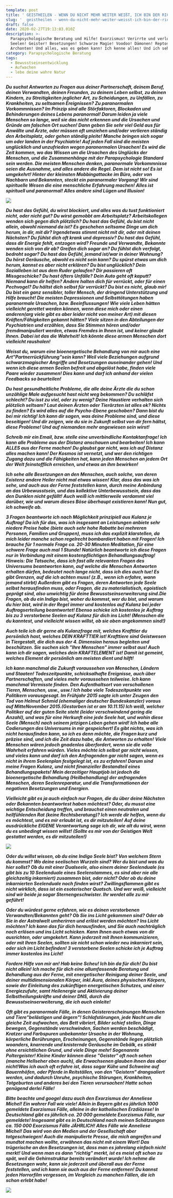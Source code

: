```yaml
---
template: post
title: ' GEISTHEILEN - WENN DU NICHT MEHR WEITER WEIßT, ICH BIN DER RICHTIGE FÜR DICH!'
slug: '  geistheilen - wenn-du-nicht-mehr-weiter-weisst-ich-bin-der-richtige-für-dich '
draft: false
date: 2020-02-27T19:13:03.010Z
description: >-
  Parapsychologische Beratung und Hilfe! Exorzismus! Verirrte und verlorene
  Seelen! Geister! Besetzungen! Schwarze Magie! Voodoo! Dämonen! Reptos!
  Archonten! Und alles, was es geben kann! Ich kenne alles! Und ich sehe alles!
category: Parapsychologische Beratung
tags:
  - Bewusstseinsentwicklung
  - Aufwachen
  - lebe deine wahre Natur
---
```

<!--StartFragment-->

***Du suchst Antworten zu Fragen aus deiner Partnerschaft, deinem Beruf, deinen Verwandten, deinen Freunden, zu deinem Leben selbst, zu deinen Kindern, zu Streitigkeiten jeglicher Art, zu Scheidungen, zu Unfällen, zu Krankheiten, zu seltsamen Ereignissen? Zu paranormalen Vorkommnissen? Im Prinzip sind alle Störfaktoren, Blockaden und Behinderungen deines Lebens paranormal! Darum leiden ja viele Menschen so lange, weil sie das nicht erkennen und die Ursachen und Gründe am falschen Ort suchen! Dann geben Sie sehr viel Geld aus für Anwälte und Ärzte, oder müssen oft umziehen und/oder verlieren ständig den Arbeitsplatz, oder gehen ständig pleite! Manche bringen sich sogar um oder landen in der Psychiatrie! Auf jeden Fall sind die meisten unglücklich und unzufrieden wegen paranormalen Ursachen! Es wird die Zeit kommen, wo das Wissen um die Ursachen des Unglücks der Menschen, und die Zusammenhänge mit der Parapsychologie Standard sein werden. Die meisten Menschen denken, paranormale Vorkommnisse seien die Ausnahme, und alles andere die Regel. Dem ist nicht so! Es ist umgekehrt! Hinter der kleinsten Mobbingattacke im Büro, oder von Nachbarn und Bekannten, steckt ein paranormaler Vorgang! Wir sind spirituelle Wesen die eine menschliche Erfahrung machen! Alles ist spirituell und paranormal! Alles andere sind Lügen und Illusion!***

![](/media/13.jpg)

***Du hast das Gefühl, du wirst blockiert, und alles was du tust funktioniert nicht, oder nicht gut? Du wirst gemobbt am Arbeitsplatz? Arbeitskollegen wenden sich gegen dich plötzlich? Du hast das Gefühl, du bist nicht allein, obwohl niemand da ist? Es geschehen seltsame Dinge um dich herum, in dir, mit dir? Irgendetwas stimmt nicht mit dir, oder mit deinen Nächsten? Du fühlst dich oft krank und depressiv? Du hast das Gefühl, dass dir Energie fehlt, entzogen wird? Freunde und Verwandte, Bekannte wenden sich von dir ab? Greifen dich sogar an? Du fühlst dich verfolgt, bedroht sogar? Du hast das Gefühl, jemand ist/war in deiner Wohnung? Du hörst Geräusche, obwohl es nicht sein kann? Du spürst etwas um dich herum, kannst es aber nicht erklären? Du bist unglücklich? Dein Sozialleben ist aus dem Ruder gelaufen? Dir passieren oft Missgeschicke? Du hast öfters Unfälle? Dein Auto geht oft kaputt? Niemand kann dir helfen? Andere halten dich für verrückt, oder für einen Pechvogel? Du hältst dich selbst für verrückt? Du bist es nicht, glaub mir! Du bist ein ganz sensibler, toller Mensch, der dringend Unterstützung und Hilfe braucht!     Die meisten Depressionen und Selbsttötungen haben paranormale Ursachen, bzw. Beeinflussungen! Wie viele Leben hätten vielleicht gerettet werden können, wenn diese mich oder einen anderen(arg viele gibt es aber leider nicht von meiner Art) mit diesen Kräften/Fähigkeiten gekannt hätten? Viele sitzen in den Abteilungen der Psychiatrien und erzählen, dass Sie Stimmen hören und/oder fremdmanipuliert werden, etwas Fremdes in Ihnen ist, und keiner glaubt Ihnen. Dabei ist das die Wahrheit! Ich könnte diese armen Menschen dort vielleicht rausholen!***

***Weisst du, warum eine bioenergetische Behandlung von mir auch eine Art"Partnerrückführung"sein kann? Weil viele Beziehungen aufgrund schwarzmagischer Angriffe und Besetzungen auseinander gehen! Und wenn ich diese armen Seelen befreit und abgelöst habe, finden viele Paare wieder zusammen! Dies kann und darf ich anhand der vielen Feedbacks so beurteilen!***

***Du hast gesundheitliche Probleme, die alle deine Ärzte die du schon unzählige Male aufgesucht hast nicht weg bekommen? Du schläfst schlecht? Du isst zu viel, oder zu wenig? Deine Haustiere verhalten sich plötzlich seltsam? Laut deinen Ärzten oder Tierärzten ist alles ok? Nichts zu finden? Es wird alles auf die Psycho-Ebene geschoben? Dann bist du bei mir richtig! Ich kann dir sagen, was deine Probleme sind, und diese beseitigen! Und dir zeigen, wie du sie in Zukunft selbst von dir fern hältst, diese Probleme! Und auf niemanden mehr angewiesen sein wirst!***

***Schreib mir ein Email, bzw. stelle eine unverbindliche Kontaktanfrage! Ich kann alle Probleme aus der Distanz anschauen und bearbeiten! Ich kann ALLES aus der Ferne machen! Du glaubst gar nicht, was ich auf Distanz alles machen kann! Der Kosmos ist vernetzt, und wer den richtigen Zugang dazu und die Fähigkeiten hat, kann jeden Menschen an jedem Ort der Welt feinstofflich erreichen, und etwas an ihm bewirken!***

***Ich sehe alle Besetzungen an den Menschen, auch solche, von deren Existenz andere Heiler nicht mal etwas wissen! Klar, dass das was ich sehe, und auch aus der Ferne feststellen kann, durch meine Anbindung an das Urbewusstsein, und das kollektive Unterbewusstsein, dass das den Dunklen nicht gefällt! Auch weiß ich mittlerweile verdammt viel darüber, wie und warum dieses Böse überhaupt existieren kann! Nun gut, ich schweife ab.***

***3 Fragen beantworte ich nach Möglichkeit prinzipiell aus Kulanz je Auftrag! Da ich für das, was ich insgesamt an Leistungen anbiete sehr niedere Preise habe (biete auch sehr hohe Rabatte bei mehreren Personen, Familien und Gruppen), muss ich das explizit klarstellen, da mich leider manche schon regelrecht bombardiert haben mit Fragen! Ich brauche für 1 normale Frage ca. 20-30 Minuten Meditation, für eine schwere Frage auch mal 1 Stunde! Natürlich beantworte ich diese Fragen nur in Verbindung mit einem kostenpflichtigen Behandlungsauftrag! Hinweis: Die Tatsache, dass ich fast alle relevanten Fragen des Universums beantworten kann, auf welche die Menschen Antworten erhalten dürfen, bedeutet noch lange nicht, dass ich dies auch tue! Es gibt Grenzen, auf die ich achten muss! (z.B., wenn ich erfahre, wann jemand stirbt) Außerdem gibt es Fragen, deren Antworten jede Seele selbst herausfinden muss, oder Fragen, die zu materialistisch, egoistisch geprägt sind, also unwichtig für deine Bewusstseinserweiterung sind.Die Fragen, ob du ein Indigo bist, woher du kommst, wer du bist, und warum du hier bist, wird in der Regel immer und kostenlos auf Kulanz bei jeder Auftragserteilung beantwortet! Ebenso schicke ich kostenlos je Auftrag bis zu 3 verstorbene Seelen auf Kulanz für dich ins Licht! (Menschen die du kanntest, und vielleicht wissen willst, ob sie oben angekommen sind!)***

***Auch teile ich dir gerne als Kulanzfrage mit, welches Krafttier du persönlich hast, welches DEIN KRAFTTIER ist! Krafttiere sind Geistwesen in Tiergestalt, die dich aus der 4. Dimension heraus begleiten und beschützen. Sie suchen sich "Ihre Menschen" immer selbst aus! Auch kann ich dir sagen, welches dein KRAFTELEMENT ist! Damit ist gemeint, welches Element dir persönlich am meisten dient und hilft!***

***Ich kann manchmal die Zukunft voraussehen von Menschen, Ländern und Staaten! Todeszeitpunkte, schicksalhafte Ereignisse, auch über Partnerschaften, und vieles mehr voraussehen teilweise. Ich kann manchmal Vermisste finden. Den Aufenthaltsort von verschollenen Tieren, Menschen, usw., usw.! Ich habe viele Todeszeitpunkte von Politikern vorausgesagt. Im Frühjahr 2015 sagte ich unter Zeugen den Tod von Helmut Schmid (ehemaliger deutscher Bundeskanzler) voraus auf MitteNovember 2015.(Gestorben ist er am 10.11.15) Ich weiß, welcher Politiker auf der guten Seite steht (leider verschwindend gering die Anzahl), und was für eine Herkunft eine jede Seele hat, und wohin diese Seele (Mensch) nach seinem jetzigen Leben gehen wird! Ich habe alle Codierungen des Universums in mir gespeichert! Es gibt nichts, was ich nicht herausfinden kann, so ich es denn möchte, die Fragen kurz und präzise sind, und ich die Zeit dazu habe, die Antworten zu erhalten! Viele Menschen wären jedoch gnadenlos überfordert, wenn sie die volle Wahrheit erfahren würden. Vieles möchte ich selbst gar nicht wissen, und vieles kann und darf ich den Anfragenden gar nicht sagen, wenn es nicht in ihrem Seelenplan festgelegt ist, es zu erfahren! Darum sind meine Fragen Kulanz, und nicht finanzieller Bestandteil eines Behandlungspakets! Mein derzeitiger Hauptjob ist jedoch die bioenergetische Behandlung (Heilbehandlung) der anfragenden Menschen, deren Seelenreparatur, und die Transformationen der negativen Besetzungen und Energien.***

***Vielleicht gibt es ja auch einfach nur Fragen, die du über deine Nächsten oder Bekannten beantwortest haben möchtest? Oder, du musst eine wichtige Entscheidung treffen, und brauchst einen neutralen und hellfühlenden Rat (keine Rechtsberatung)? Ich werde dir helfen, wenn du es möchtest, und es mir erlaubt ist, es dir mitzuteilen! Auf deine ausdrückliche EIGENE Verantwortung sage ich dir, wie alt du wirst, wenn du es unbedingt wissen willst! (Sollte es mir von der Geistigen Welt gestattet werden, es dir mitzuteilen!)***

![](/media/82183224_2984898118195378_7804829508187455488_n.jpg)

***Oder du willst wissen, ob du eine Indigo Seele bist? Von welchem Stern du kommst? Wo deine seelischen Wurzeln sind? Wer du bist und was du hier sollst? Ob du mit einer Dualseele, also einem deiner Seelenduale (es gibt bis zu 10 Seelenduale eines Seelenstammes, es sind aber nie alle gleichzeitig inkarniert) zusammen bist, oder nicht? Oder ob du deine inkarnierten Seelenduale noch finden wirst? Zwillingsflammen gibt es nicht wirklich, dass ist ein esoterischer Quatsch. Und wer weiß, vielleicht sind wir beide ja sogar Sternengeschwister. Ihr werdet alle zu mir geführt!***

***Oder du würdest gerne erfahren, wie es deinen verstorbenen Verwandten/Bekannten geht? Ob Sie ins Licht gekommen sind? Oder ob Sie in der Astralwelt umherirren und erlöst werden möchten? Ins Licht möchten? Ich kann das für dich herausfinden, und Sie auch nachträglich noch erlösen und ins Licht schicken. Kann Ihnen auch etwas von dir ausrichten, oder umgekehrt. Kann jederzeit mit Ihnen kommunizieren, oder mit Ihren Seelen, sollten sie nicht schon wieder neu inkarniert sein, oder sich im Licht befinden! 3 verstorbene Seelen schicke ich je Auftrag immer kostenlos ins Licht!***

***Fordere Hilfe von mir an! Hab keine Scheu! Ich bin da für dich! Du bist nicht allein! Ich mache für dich eine allumfassende Beratung und Behandlung aus der Ferne, mit energetischer Reinigung deiner Seele, und deiner multidimensionalen Körper, inkl.Aura, deines physischen Körpers, sowie der Einleitung des zukünftigen energetischen Schutzes, und einer Energiezufuhr, samt Heilenergie und Aktivierung deiner Selbstheilungskräfte und deiner DNS, durch die Bewusstseinserweiterung, die ich auch einleite!***

***Oft gibt es paranormale Fälle, in denen Geistererscheinungen Menschen und Tiere"belästigen und ärgern"! Schlafstörungen, jede Nacht um die gleiche Zeit aufwachen, das Bett vibriert, Bilder schief stellen, Dinge bewegen, Gegenstände verschwinden, Sachen werden beschädigt, Kratzer und Farbspuren unbekannter Ursache in der Wohnung, körperliche Berührungen, Erscheinungen, Gegenstände liegen plötzlich woanders, knarrende und knisternde Geräusche im Gebälk, es stinkt ohne ersichtlichen Grund, und viele Dinge mehr! Sogenannte Poltergeister! Kleine Kinder können diese "Geister" oft noch sehen (manche Hellseher eben auch), die Erwachsenen glauben ihnen das aber nicht!Was ich auch oft erfahre ist, dass sogar Kühe und Schweine auf Bauernhöfen, oder Pferde in Reitställen, von den "Geistern" drangsaliert werden, und dadurch Unruhe, psychische Störungen, Krankheiten, Totgeburten und anderes bei den Tieren verursachen! Hatte schon genügend derlei Fälle!***

***Bitte beachte und googel dazu auch den Exorzismus der Anneliese Michel! Ein wahrer Fall wie viele! Allein in Bayern gibt es jährlich 1000 gemeldete Exorzismus Fälle, alleine in der katholischen Erzdiözese! In Deutschland gibt es jährlich ca. 20 000 gemeldete Exorzismus Fälle, nur gemeldete! Insgesamt gibt es in Deutschland nach meinen Schätzungen ca. 150 000 Exorzismus Fälle JÄHRLICH! Alles Fälle wie Anneliese Michel! Das wird von den Medien und der Gesellschaft aber totgeschwiegen! Auch die manipulierte Presse, die mich angreifen und mundtot machen wollte, erwähnen das nicht mit einem Wort! Das trügerische an den Besetzungen ist, dass man es jahrelang einfach nicht merkt! Und wenn man es dann "richtig" merkt, ist es meist oft schon zu spät, weil die Gehirnstruktur bereits verändert wurde! Ich nehme die Besetzungen wahr, kann sie jederzeit und überall aus der Ferne feststellen, und ich kann sie auch aus der Ferne entfernen! Du kannst jeden Horrorfilm vergessen, im Vergleich zu manchen Fällen, die ich schon erlebt habe!***

![](/media/82465857_10217824317537027_4819016759958831104_n.jpg)

<!--EndFragment-->

![]()

![]()
